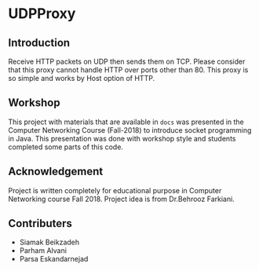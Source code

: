 # UDPProxy
## Introduction
Receive HTTP packets on UDP then sends them on TCP. Please consider that
this proxy cannot handle HTTP over ports other than 80. This proxy is so simple
and works by Host option of HTTP.

## Workshop
This project with materials that are available in `docs` was presented in the Computer Networking Course (Fall-2018) to introduce socket programming in Java. This presentation was done with workshop style and students completed some parts of this code.

## Acknowledgement
Project is written completely for educational purpose in Computer Networking course Fall 2018.
Project idea is from Dr.Behrooz Farkiani.

## Contributers
- Siamak Beikzadeh
- Parham Alvani
- Parsa Eskandarnejad
